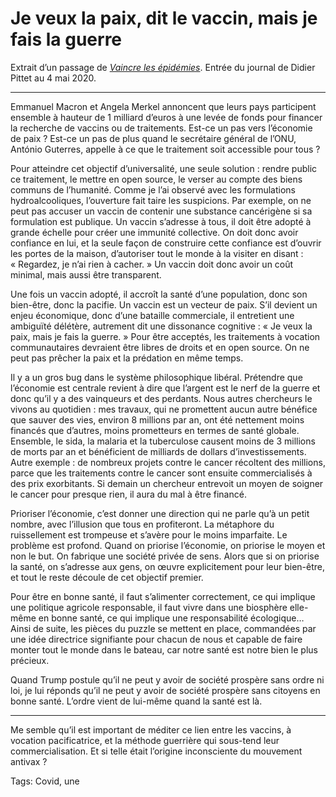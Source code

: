 # Je veux la paix, dit le vaccin, mais je fais la guerre

Extrait d’un passage de [*Vaincre les épidémies*](https://tcrouzet.com/vaincre-les-epidemies/). Entrée du journal de Didier Pittet au 4 mai 2020.

---

Emmanuel Macron et Angela Merkel annoncent que leurs pays participent ensemble à hauteur de 1 milliard d’euros à une levée de fonds pour financer la recherche de vaccins ou de traitements. Est-ce un pas vers l’économie de paix ? Est-ce un pas de plus quand le secrétaire général de l’ONU, António Guterres, appelle à ce que le traitement soit accessible pour tous ?

Pour atteindre cet objectif d’universalité, une seule solution : rendre public ce traitement, le mettre en open source, le verser au compte des biens communs de l’humanité. Comme je l’ai observé avec les formulations hydroalcooliques, l’ouverture fait taire les suspicions. Par exemple, on ne peut pas accuser un vaccin de contenir une substance cancérigène si sa formulation est publique. Un vaccin s’adresse à tous, il doit être adopté à grande échelle pour créer une immunité collective. On doit donc avoir confiance en lui, et la seule façon de construire cette confiance est d’ouvrir les portes de la maison, d’autoriser tout le monde à la visiter en disant : « Regardez, je n’ai rien à cacher. » Un vaccin doit donc avoir un coût minimal, mais aussi être transparent.

Une fois un vaccin adopté, il accroît la santé d’une population, donc son bien-être, donc la pacifie. Un vaccin est un vecteur de paix. S’il devient un enjeu économique, donc d’une bataille commerciale, il entretient une ambiguïté délétère, autrement dit une dissonance cognitive : « Je veux la paix, mais je fais la guerre. » Pour être acceptés, les traitements à vocation communautaires devraient être libres de droits et en open source. On ne peut pas prêcher la paix et la prédation en même temps.

Il y a un gros bug dans le système philosophique libéral. Prétendre que l’économie est centrale revient à dire que l’argent est le nerf de la guerre et donc qu’il y a des vainqueurs et des perdants. Nous autres chercheurs le vivons au quotidien : mes travaux, qui ne promettent aucun autre bénéfice que sauver des vies, environ 8 millions par an, ont été nettement moins financés que d’autres, moins prometteurs en termes de santé globale. Ensemble, le sida, la malaria et la tuberculose causent moins de 3 millions de morts par an et bénéficient de milliards de dollars d’investissements. Autre exemple : de nombreux projets contre le cancer récoltent des millions, parce que les traitements contre le cancer sont ensuite commercialisés à des prix exorbitants. Si demain un chercheur entrevoit un moyen de soigner le cancer pour presque rien, il aura du mal à être financé.

Prioriser l’économie, c’est donner une direction qui ne parle qu’à un petit nombre, avec l’illusion que tous en profiteront. La métaphore du ruissellement est trompeuse et s’avère pour le moins imparfaite. Le problème est profond. Quand on priorise l’économie, on priorise le moyen et non le but. On fabrique une société privée de sens. Alors que si on priorise la santé, on s’adresse aux gens, on œuvre explicitement pour leur bien-être, et tout le reste découle de cet objectif premier.

Pour être en bonne santé, il faut s’alimenter correctement, ce qui implique une politique agricole responsable, il faut vivre dans une biosphère elle-même en bonne santé, ce qui implique une responsabilité écologique… Ainsi de suite, les pièces du puzzle se mettent en place, commandées par une idée directrice signifiante pour chacun de nous et capable de faire monter tout le monde dans le bateau, car notre santé est notre bien le plus précieux.

Quand Trump postule qu’il ne peut y avoir de société prospère sans ordre ni loi, je lui réponds qu’il ne peut y avoir de société prospère sans citoyens en bonne santé. L’ordre vient de lui-même quand la santé est là.

---

Me semble qu’il est important de méditer ce lien entre les vaccins, à vocation pacificatrice, et la méthode guerrière qui sous-tend leur commercialisation. Et si telle était l’origine inconsciente du mouvement antivax ?

Tags: Covid, une